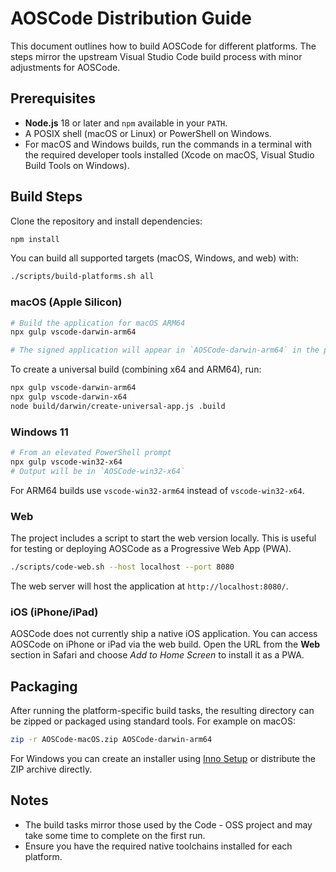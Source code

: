# AOSCode Distribution Guide

This document outlines how to build AOSCode for different platforms. The steps mirror the upstream Visual Studio Code build process with minor adjustments for AOSCode.

## Prerequisites

- **Node.js** 18 or later and `npm` available in your `PATH`.
- A POSIX shell (macOS or Linux) or PowerShell on Windows.
- For macOS and Windows builds, run the commands in a terminal with the required developer tools installed (Xcode on macOS, Visual Studio Build Tools on Windows).

## Build Steps

Clone the repository and install dependencies:

```bash
npm install
```

You can build all supported targets (macOS, Windows, and web) with:

```bash
./scripts/build-platforms.sh all
```

### macOS (Apple Silicon)

```bash
# Build the application for macOS ARM64
npx gulp vscode-darwin-arm64

# The signed application will appear in `AOSCode-darwin-arm64` in the project root.
```

To create a universal build (combining x64 and ARM64), run:

```bash
npx gulp vscode-darwin-arm64
npx gulp vscode-darwin-x64
node build/darwin/create-universal-app.js .build
```

### Windows 11

```powershell
# From an elevated PowerShell prompt
npx gulp vscode-win32-x64
# Output will be in `AOSCode-win32-x64`
```

For ARM64 builds use `vscode-win32-arm64` instead of `vscode-win32-x64`.

### Web

The project includes a script to start the web version locally. This is useful for testing or deploying AOSCode as a Progressive Web App (PWA).

```bash
./scripts/code-web.sh --host localhost --port 8080
```

The web server will host the application at `http://localhost:8080/`.

### iOS (iPhone/iPad)

AOSCode does not currently ship a native iOS application. You can access AOSCode on iPhone or iPad via the web build. Open the URL from the **Web** section in Safari and choose *Add to Home Screen* to install it as a PWA.

## Packaging

After running the platform-specific build tasks, the resulting directory can be zipped or packaged using standard tools. For example on macOS:

```bash
zip -r AOSCode-macOS.zip AOSCode-darwin-arm64
```

For Windows you can create an installer using [Inno Setup](https://jrsoftware.org/isinfo.php) or distribute the ZIP archive directly.

## Notes

- The build tasks mirror those used by the Code - OSS project and may take some time to complete on the first run.
- Ensure you have the required native toolchains installed for each platform.
